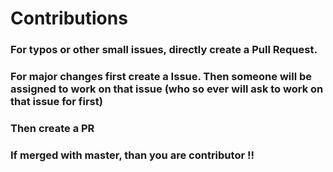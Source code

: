 # Contributions
### For typos or other small issues, directly create a Pull Request.
### For major changes first create a Issue. Then someone will be assigned to work on that issue (who so ever will ask to work on that issue for first)
### Then create a PR
### If merged with master, than you are contributor !!
